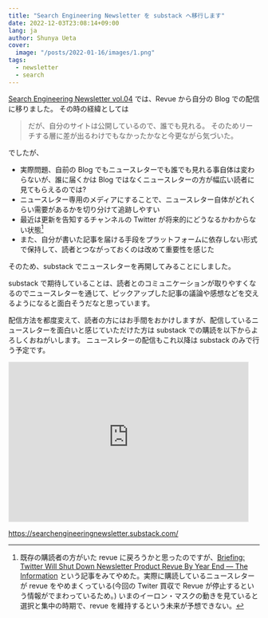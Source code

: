 ```yaml
---
title: "Search Engineering Newsletter を substack へ移行します"
date: 2022-12-03T23:08:14+09:00
lang: ja
author: Shunya Ueta
cover:
  image: "/posts/2022-01-16/images/1.png"
tags:
  - newsletter
  - search
---
```


[Search Engineering Newsletter vol.04](/posts/2022-04-07) では、Revue から自分の Blog での配信に移りました。
その時の経緯としては

> だが、自分のサイトは公開しているので、誰でも見れる。 そのためリーチする層に差が出るわけでもなかったかなと今更ながら気づいた。

でしたが、

- 実際問題、自前の Blog でもニュースレターでも誰でも見れる事自体は変わらないが、誰に届くかは Blog ではなくニュースレターの方が幅広い読者に見てもらえるのでは?
- ニュースレター専用のメディアにすることで、ニュースレター自体がどれくらい需要があるかを切り分けて追跡しやすい
- 最近は更新を告知するチャンネルの Twitter が将来的にどうなるかわからない状態[^revue]
- また、自分が書いた記事を届ける手段をプラットフォームに依存しない形式で保持して、読者とつながっておくのは改めて重要性を感じた

そのため、substack でニュースレターを再開してみることにしました。

substack で期待していることは、読者とのコミュニケーションが取りやすくなるのでニュースレターを通じて、ピックアップした記事の議論や感想などを交えるようになると面白そうだなと思っています。

配信方法を都度変えて、読者の方にはお手間をおかけしますが、配信しているニュースレターを面白いと感じていただけた方は substack での購読を以下からよろしくおねがいします。
ニュースレターの配信もこれ以降は substack のみで行う予定です。

<iframe src="https://searchengineeringnewsletter.substack.com/embed" width="480" height="320" style="border:1px solid #EEE; background:white;" frameborder="0" scrolling="no"></iframe>

https://searchengineeringnewsletter.substack.com/

[^revue]: 既存の購読者の方がいた revue に戻ろうかと思ったのですが、[Briefing: Twitter Will Shut Down Newsletter Product Revue By Year End — The Information](https://www.theinformation.com/briefings/twitter-will-shut-down-newsletter-product-revue-by-year-end) という記事をみてやめた。実際に購読しているニュースレターが revue をやめまくっている(今回の Twiter 買収で Revue が停止するという情報がでまわっているため。) いまのイーロン・マスクの動きを見ていると選択と集中の時期で、revue を維持するという未来が予想できない。
